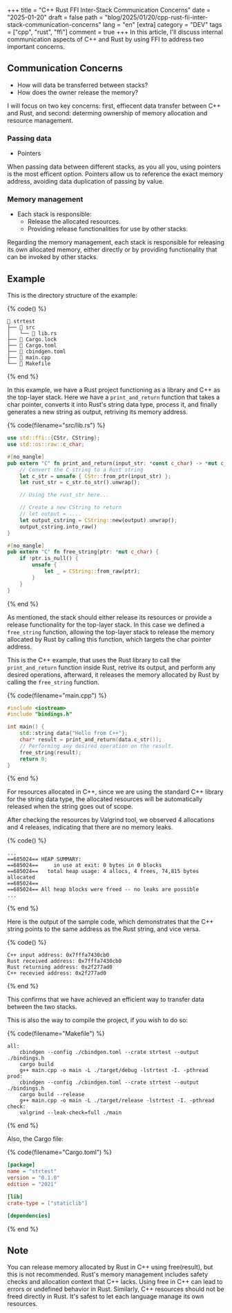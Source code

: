 +++
title = "C++ Rust FFI Inter-Stack Communication Concerns"
date = "2025-01-20"
draft = false
path = "blog/2025/01/20/cpp-rust-fii-inter-stack-communication-concerns"
lang = "en"
[extra]
category = "DEV"
tags = ["cpp", "rust", "ffi"]
comment = true
+++
In this article, I'll discuss internal communication aspects of C++ and Rust by using FFI to address two important concerns.
<!-- more -->

## Communication Concerns

* How will data be transferred between stacks?
* How does the owner release the memory?

I will focus on two key concerns: first, effiecent data transfer between C++ and Rust, and second: determing ownership of memory allocation and resource management.

### Passing data
* Pointers

When passing data between different stacks, as you all you, using pointers is the most efficent option.
Pointers allow us to reference the exact memory address, avoiding data duplication of passing by value.

### Memory management
* Each stack is responsible:
    * Release the allocated resources.
    * Providing release functionalities for use by other stacks.

Regarding the memory management, each stack is responsible for releasing its own allocated memory, either directly or by providing functionality that can be invoked by other stacks.

## Example

This is the directory structure of the example:

{% code() %}
```
 strtest
├──  src
│   └──  lib.rs
├──  Cargo.lock
├──  Cargo.toml
├──  cbindgen.toml
├──  main.cpp
└──  Makefile
```
{% end %}

In this example, we have a Rust project functioning as a library and C++ as the top-layer stack.
Here we have a `print_and_return` function that takes a char pointer, converts it into Rust's string data type, process it, and finally generates a new string as output, retriving its memory address.

{% code(filename="src/lib.rs") %}
```rust
use std::ffi::{CStr, CString};
use std::os::raw::c_char;

#[no_mangle]
pub extern "C" fn print_and_return(input_str: *const c_char) -> *mut c_char {
    // Convert the C string to a Rust string
    let c_str = unsafe { CStr::from_ptr(input_str) };
    let rust_str = c_str.to_str().unwrap();

    // Using the rust_str here...

    // Create a new CString to return
    // let output = ....
    let output_cstring = CString::new(output).unwrap();
    output_cstring.into_raw()
}

#[no_mangle]
pub extern "C" fn free_string(ptr: *mut c_char) {
    if !ptr.is_null() {
        unsafe {
            let _ = CString::from_raw(ptr);
        }
    }
}
```
{% end %}

As mentioned, the stack should either release its resources or provide a release functionality for the top-layer stack.
In this case we defined a `free_string` function, allowing the top-layer stack to release the memory allocated by Rust by calling this function, which targets the char pointer address.

This is the C++ example, that uses the Rust library to call the `print_and_return` function inside Rust, retrive its output, and perform any desired operations, afterward, it releases the memory allocated by Rust by calling the `free_string` function.

{% code(filename="main.cpp") %}
```c++
#include <iostream>
#include "bindings.h"

int main() {
    std::string data{"Hello from C++"};
    char* result = print_and_return(data.c_str());
    // Performing any desired operation on the result.
    free_string(result);
    return 0;
}
```
{% end %}

For resources allocated in C++, since we are using the standard C++ library for the string data type, the allocated resources will be automatically released when the string goes out of scope.

After checking the resources by Valgrind tool, we observed 4 allocations and 4 releases, indicating that there are no memory leaks.

{% code() %}
```
...
==685024== HEAP SUMMARY:
==685024==     in use at exit: 0 bytes in 0 blocks
==685024==   total heap usage: 4 allocs, 4 frees, 74,815 bytes allocated
==685024==
==685024== All heap blocks were freed -- no leaks are possible
...
```
{% end %}

Here is the output of the sample code, which demonstrates that the C++ string points to the same address as the Rust string, and vice versa.

{% code() %}
```
C++ input address: 0x7fffa7430cb0
Rust received address: 0x7fffa7430cb0
Rust returning address: 0x2f277ad0
C++ recevied address: 0x2f277ad0
```
{% end %}


This confirms that we have achieved an efficient way to transfer data between the two stacks.

This is also the way to compile the project, if you wish to do so:

{% code(filename="Makefile") %}
```make
all:
	cbindgen --config ./cbindgen.toml --crate strtest --output ./bindings.h
	cargo build
	g++ main.cpp -o main -L ./target/debug -lstrtest -I. -pthread
prod:
	cbindgen --config ./cbindgen.toml --crate strtest --output ./bindings.h
	cargo build --release
	g++ main.cpp -o main -L ./target/release -lstrtest -I. -pthread
check:
	valgrind --leak-check=full ./main
```
{% end %}

Also, the Cargo file:

{% code(filename="Cargo.toml") %}
```toml
[package]
name = "strtest"
version = "0.1.0"
edition = "2021"

[lib]
crate-type = ["staticlib"]

[dependencies]
```
{% end %}

## Note

You can release memory allocated by Rust in C++ using free(result), but this is not recommended.
Rust's memory management includes safety checks and allocation context that C++ lacks. Using free in C++ can lead to errors or undefined behavior in Rust.
Similarly, C++ resources should not be freed directly in Rust.
It's safest to let each language manage its own resources.
